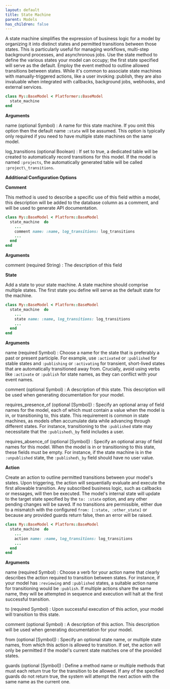 ```yaml
---
layout: default
title: State Machine
parent: Models
has_children: false
---
```


A state machine simplifies the expression of business logic for a model
by organizing it into distinct states and permitted transitions between
those states. This is particularly useful for managing workflows, multi-step
background processes, and asynchronous jobs. Use the state method to define
the various states your model can occupy; the first state specified will
serve as the default. Employ the event method to outline allowed transitions
between states. While it's common to associate state machines with
manually-triggered actions, like a user invoking :publish, they are also
invaluable when integrated with callbacks, background jobs, webhooks, and
external services.

```ruby
class My::BaseModel < Platformer::BaseModel
  state_machine 
end

```

**Arguments**

name (optional Symbol)
:   A name for this state machine. If you omit this option then the default name `:state` will be assumed. This option is typically only required if you need to have multiple state machines on the same model.

log\_transitions (optional Boolean)
:   If set to true, a dedicated table will be created to automatically record transitions for this model. If the model is named `:projects`, the automatically generated table will be called `:project\_transitions`.

**Additional Configuration Options**

**Comment**

This method is used to describe a specific use of this
field within a model, this description will be added to
the database column as a comment, and will be used to
generate API documentation.

```ruby
class My::BaseModel < Platform::BaseModel
  state_machine  do
    ...
    comment name: :name, log_transitions: log_transitions
    ...
  end
end

```

**Arguments**

comment (required String)
:   The description of this field

**State**

Add a state to your state machine. A state machine should comprise
multiple states. The first state you define will serve as the default
state for the machine.

```ruby
class My::BaseModel < Platform::BaseModel
  state_machine  do
    ...
    state name: :name, log_transitions: log_transitions
    ...
  end
end

```

**Arguments**

name (required Symbol)
:   Choose a name for the state that is preferably a past or present participle. For example, use `:activated` or `:published` for stable states and `:publishing` or `:activating` for transient, short-lived states that are automatically transitioned away from. Crucially, avoid using verbs like `:activate` or `:publish` for state names, as they can conflict with your event names.

comment (optional Symbol)
:   A description of this state. This description will be used when generating documentation for your model.

requires\_presence\_of (optional [Symbol])
:   Specify an optional array of field names for the model, each of which must contain a value when the model is in, or transitioning to, this state. This requirement is common in state machines, as models often accumulate data while advancing through different states. For instance, transitioning to the `:published` state may necessitate that the `:published\_by` field includes a user.

requires\_absence\_of (optional [Symbol])
:   Specify an optional array of field names for this model. When the model is in or transitioning to this state, these fields must be empty. For instance, if the state machine is in the `:unpublished` state, the `:published\_by` field should have no user value.

**Action**

Create an action to outline permitted transitions between your model's
states. Upon triggering, the action will sequentially evaluate and execute
the first allowable transition. Any subscribed business logic, such as
callbacks or messages, will then be executed. The model's internal state
will update to the target state specified by the `to: :state` option, and
any other pending changes will be saved. If no transitions are permissible,
either due to a mismatch with the configured `from: [:state, :other_state]`
or because any provided guards return false, then an error will be raised.

```ruby
class My::BaseModel < Platform::BaseModel
  state_machine  do
    ...
    action name: :name, log_transitions: log_transitions
    ...
  end
end

```

**Arguments**

name (required Symbol)
:   Choose a verb for your action name that clearly describes the action required to transition between states. For instance, if your model has `:reviewing` and `:published` states, a suitable action name for transitioning would be `:publish`. If multiple actions share the same name, they will be attempted in sequence and execution will halt at the first successful transition.

to (required Symbol)
:   Upon successful execution of this action, your model will transition to this state.

comment (optional Symbol)
:   A description of this action. This description will be used when generating documentation for your model.

from (optional [Symbol])
:   Specify an optional state name, or multiple state names, from which this action is allowed to transition. If set, the action will only be permitted if the model's current state matches one of the provided states.

guards (optional [Symbol])
:   Define a method name or multiple methods that must each return true for the transition to be allowed. If any of the specified guards do not return true, the system will attempt the next action with the same name as the current one.